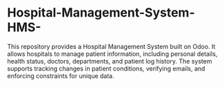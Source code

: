 # Hospital-Management-System-HMS-
This repository provides a Hospital Management System built on Odoo. It allows hospitals to manage patient information, including personal details, health status, doctors, departments, and patient log history. The system supports tracking changes in patient conditions, verifying emails, and enforcing constraints for unique data.
